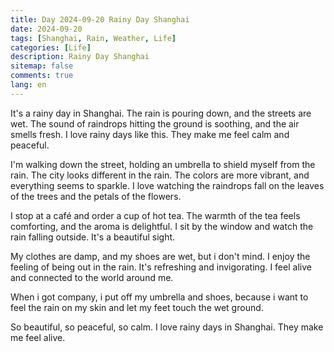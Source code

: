 ```yaml
---
title: Day 2024-09-20 Rainy Day Shanghai
date: 2024-09-20
tags: [Shanghai, Rain, Weather, Life]
categories: [Life]
description: Rainy Day Shanghai
sitemap: false
comments: true
lang: en
---
```


It's a rainy day in Shanghai. The rain is pouring down, and the streets are wet. The sound of raindrops hitting the ground is soothing, and the air smells fresh. I love rainy days like this. They make me feel calm and peaceful.

I'm walking down the street, holding an umbrella to shield myself from the rain. The city looks different in the rain. The colors are more vibrant, and everything seems to sparkle. I love watching the raindrops fall on the leaves of the trees and the petals of the flowers.

I stop at a café and order a cup of hot tea. The warmth of the tea feels comforting, and the aroma is delightful. I sit by the window and watch the rain falling outside. It's a beautiful sight.

My clothes are damp, and my shoes are wet, but i don't mind. I enjoy the feeling of being out in the rain. It's refreshing and invigorating. I feel alive and connected to the world around me.

When i got company, i put off my umbrella and shoes, because i want to feel the rain on my skin and let my feet touch the wet ground. 

So beautiful, so peaceful, so calm. I love rainy days in Shanghai. They make me feel alive.